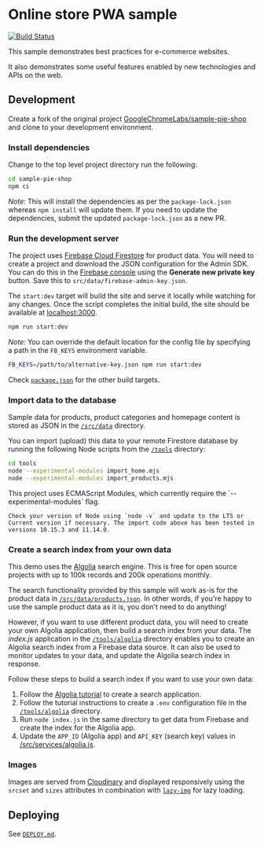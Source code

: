 # Online store PWA sample

[![Build Status](https://travis-ci.org/GoogleChromeLabs/sample-pie-shop.svg?branch=master)](https://travis-ci.org/GoogleChromeLabs/sample-pie-shop)

This sample demonstrates best practices for e-commerce websites.

It also demonstrates some useful features enabled by new technologies and APIs
on the web.

## Development

Create a fork of the original project
[GoogleChromeLabs/sample-pie-shop](https://github.com/GoogleChromeLabs/sample-pie-shop)
and clone to your development environment.

### Install dependencies

Change to the top level project directory run the following:

```sh
cd sample-pie-shop
npm ci
```

*Note:* This will install the dependencies as per the `package-lock.json`
whereas `npm install` will update them. If you need to update the dependencies,
submit the updated `package-lock.json` as a new PR.

### Run the development server

The project uses [Firebase Cloud
Firestore](https://firebase.google.com/docs/firestore/) for product data. You
will need to create a project and download the JSON configuration for the Admin
SDK. You can do this in the [Firebase
console](https://console.firebase.google.com/project/YOUR-PROJECT-NAME/settings/serviceaccounts/adminsdk)
using the **Generate new private key** button. Save this to
`src/data/firebase-admin-key.json`.

The `start:dev` target will build the site and serve it locally while watching
for any changes. Once the script completes the initial build, the site should be
available at [localhost:3000](http://localhost:3000/).

```sh
npm run start:dev
```

*Note:* You can override the default location for the config file by specifying
a path in the `FB_KEYS` environment variable.

```sh
FB_KEYS=/path/to/alternative-key.json npm run start:dev
```

Check
[`package.json`](https://github.com/GoogleChromeLabs/sample-pie-shop/blob/master/package.json)
for the other build targets.

### Import data to the database

Sample data for products, product categories and homepage content is stored as
JSON in the [`/src/data`](/src/data) directory.

You can import (upload) this data to your remote Firestore database by running
the following Node scripts from the
[`/tools`](https://github.com/GoogleChromeLabs/sample-pie-shop/tree/master/tools)
directory:

```sh
cd tools
node --experimental-modules import_home.mjs
node --experimental-modules import_products.mjs
```
<aside class="notice">
	This project uses ECMAScript Modules, which currently require the `--experimental-modules` flag.

	Check your version of Node using `node -v` and update to the LTS or Current version if necessary. The import code above has been tested in versions 10.15.3 and 11.14.0.
</aside>

### Create a search index from your own data

This demo uses the [Algolia](https://www.algolia.com) search engine. This is free for open source projects with up to 100k records and 200k operations monthly.

The search functionality provided by this sample will work as-is for the product data in [`/src/data/products.json`](/src/data/products.json). In other words, if you're happy to use the sample product data as it is, you don't need to do anything!

However, if you want to use different product data, you will need to create your own Algolia application, then build a search index from your data. The _index.js_ application in the [`/tools/algolia`](/tools/algolia) directory enables you to create an Algolia search index from a Firebase data source. It can also be used to monitor updates to your data, and update the Algolia search index in response.

Follow these steps to build a search index if you want to use your own data:

1. Follow the [Algolia tutorial](https://www.algolia.com/doc/tutorials/indexing/3rd-party-service/firebase-algolia/) to create a search application.
2. Follow the tutorial instructions to create a `.env` configuration file in the [`/tools/algolia`](tools/algolia) directory.
3. Run `node index.js` in the same directory to get data from Firebase and create the index for the Algolia app.
4. Update the `APP_ID` (Algolia app) and `API_KEY` (search key) values in [/src/services/algolia.js](src/services/algolia.js).

### Images

Images are served from
[Cloudinary](https://res.cloudinary.com/pieshop/f_auto,dpr_auto,q_auto:eco/w_500/GGOEYXXX0938.png)
and displayed responsively using the `srcset` and `sizes` attributes in
combination with
[`lazy-img`](https://github.com/GoogleChromeLabs/sample-pie-shop/blob/master/src/client/js/lazy-img.js)
for lazy loading.

## Deploying

See [`DEPLOY.md`](DEPLOY.md).
